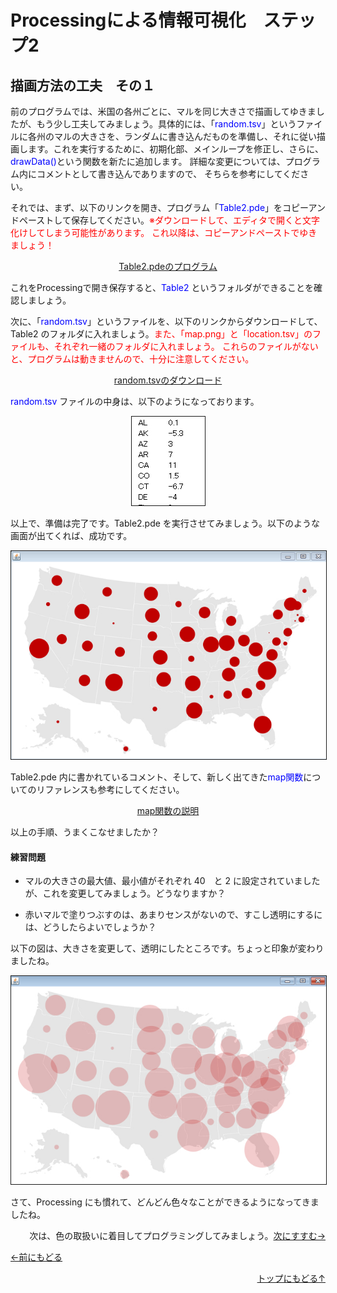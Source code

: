# Processingによる情報可視化　ステップ2
## 描画方法の工夫　その１


前のプログラムでは、米国の各州ごとに、マルを同じ大きさで描画してゆきましたが、もう少し工夫してみましょう。具体的には、「<span style="color: blue;">random.tsv</span>」というファイルに各州のマルの大きさを、ランダムに書き込んだものを準備し、それに従い描画します。これを実行するために、初期化部、メインループを修正し、さらに、<span style="color: blue;">drawData()</span>という関数を新たに追加します。 詳細な変更については、プログラム内にコメントとして書き込んでありますので、 そちらを参考にしてください。

それでは、まず、以下のリンクを開き、プログラム「<span style="color: blue;">Table2.pde</span>」をコピーアンドペーストして保存してください。<span style="color: red;">※ダウンロードして、エディタで開くと文字化けしてしまう可能性があります。 これ以降は、コピーアンドペーストでゆきましょう！</span>


<p align="center"><a target="_blank" href="Table2.pde" download="Table2.pde">Table2.pdeのプログラム</a></p>



これをProcessingで開き保存すると、<span style="color: blue;">Table2</span> というフォルダができることを確認しましょう。

次に、「<span style="color: blue;">random.tsv</span>」というファイルを、以下のリンクからダウンロードして、Table2 のフォルダに入れましょう。<span style="color: red;">また、「map.png」と「location.tsv」のファイルも、それぞれ一緒のフォルダに入れましょう。 これらのファイルがないと、プログラムは動きませんので、十分に注意してください。</span>

<p align="center"><a href="random.tsv" target="_blank">random.tsvのダウンロード</a>

<span style="color: blue;">random.tsv</span> ファイルの中身は、以下のようになっております。


<p align="center"><img src="rondom_TSV" alt="" border="1" />



以上で、準備は完了です。Table2.pde を実行させてみましょう。以下のような画面が出てくれば、成功です。

<p align="center"><img src="talbe2_result_1" alt="" border="1" />


Table2.pde 内に書かれているコメント、そして、新しく出てきた<span style="color: blue;">map関数</span>についてのリファレンスも参考にしてください。

<p align="center"><a href="http://processing.org/reference/map_.html" target="_blank">map関数の説明</a>





以上の手順、うまくこなせましたか？


#### 練習問題




- マルの大きさの最大値、最小値がそれぞれ 40　と 2 に設定されていましたが、これを変更してみましょう。どうなりますか？

- 赤いマルで塗りつぶすのは、あまりセンスがないので、すこし透明にするには、どうしたらよいでしょうか？



以下の図は、大きさを変更して、透明にしたところです。ちょっと印象が変わりましたね。

<p align="center"><img src="ex_1" alt="" border="1" /></p>



さて、Processing にも慣れて、どんどん色々なことができるようになってきましたね。

<p align="right">次は、色の取扱いに着目してプログラミングしてみましょう。<a href="../mapping_3/mapping_3.html">次にすすむ→</a></p>

<p align="left"><a href="../mapping/mapping_1.html">←前にもどる</a>


<p align="right"><a href="../index.html">トップにもどる↑</a>
